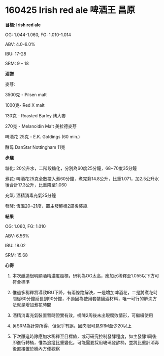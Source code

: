 # **160425 Irish red ale 啤酒王 昌原**

**目標: Irish red ale**

OG: 1.044-1.060, FG: 1.010-1.014

ABV: 4.0-6.0%

IBU: 17-28

SRM: 9 – 18

**酒譜**

麥芽:

3500克 - Pilsen malt

1000克- Red X malt

130克 - Roasted Barley 烤大麥

270克 - Melanoidin Malt 美拉德麥芽

啤酒花 25克 - E.K. Goldings (60 min.)

酵母  DanStar Nottingham 11克

**步驟**

糖化: 20公升水，二階段糖化，分別為60度25分鐘，68~70度35分鐘

煮花: 啤酒花25克全數投入煮60分鐘，煮完剩14.8公升，比重1.071，加2.5公升水後合計17.3公升，比重降至1.060

充氣: 酒精消毒充氣25分鐘

發酵: 恆溫20~21度，置主發酵桶2周後裝瓶

**結果**

OG: 1.060, FG: 1.010

ABV: 6.56%

IBU: 18.02

SRM: 15.68

**心得**

1. 本次釀造很明顯酒精濃度超標，研判為OG太高，應加水稀釋至1.055以下方可符合標準

2. 惟過多稀釋將導致IBU下降，有兩條路解決，一是增加啤酒花，二是將煮花時間從60分鐘延長到90分鐘，不過因為使用套裝釀酒材料，唯一可行的解決方法就是增加煮花時間

3. 酒精消毒充氣裝置暫時證實有效，桶陳2周後未出現腐敗情形，可繼續使用

4. 另SRM為計算所得，但似乎有誤，因肉眼可見SRM至少20以上

5. 下次釀造時除應加水稀釋至目標值，或可研究控制發酵程度，如主發酵1周後即進行轉桶，惟為追蹤比重變化，可能需要採用玻璃發酵桶，並將比重計消毒後直接置於桶內方便觀察